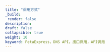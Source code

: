 ```yaml
---
title: "调用方式"
_build:
 render: false 
description: 
draft: false
collapsible: true
weight: 10
keyword: PetaExpress，DNS API，接口调用，API调用
---
```


